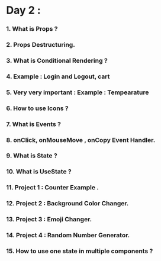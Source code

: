# Day 2 :

### 1. What is Props ?

### 2. Props Destructuring.

### 3. What is Conditional Rendering ?

### 4. Example : Login and Logout, cart

### 5. Very very important : Example : Tempearature

### 6. How to use Icons ?

### 7. What is Events ?

### 8. onClick, onMouseMove , onCopy Event Handler.

### 9. What is State ?

### 10. What is UseState ?

### 11. Project 1 : Counter Example .

### 12. Project 2 : Background Color Changer.

### 13. Project 3 : Emoji Changer.

### 14. Project 4 : Random Number Generator.

### 15. How to use one state in multiple components ?
